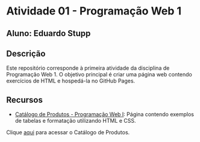 # Atividade 01 - Programação Web 1
## Aluno: Eduardo Stupp

## Descrição
Este repositório corresponde à primeira atividade da disciplina de Programação Web 1. O objetivo principal é criar uma página web contendo exercícios de HTML e hospedá-la no GitHub Pages.

## Recursos
- [Catálogo de Produtos - Programação Web I](./catalog_prod.html): Página contendo exemplos de tabelas e formatação utilizando HTML e CSS.

Clique [aqui](./catalog_prod.html) para acessar o Catálogo de Produtos.